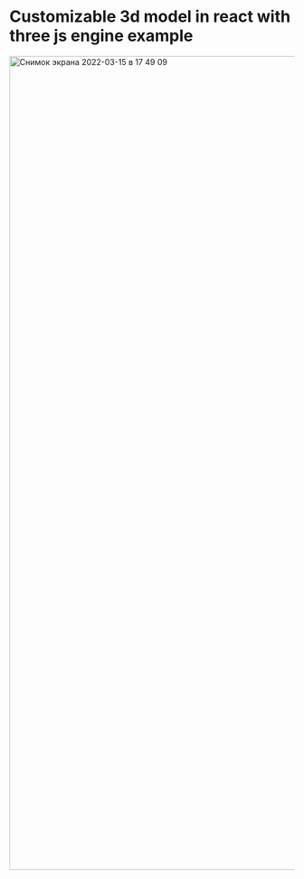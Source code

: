 # Customizable 3d model in react with three js engine example

<img width="1440" alt="Снимок экрана 2022-03-15 в 17 49 09" src="https://user-images.githubusercontent.com/60893275/158404533-1824e35e-1149-46fe-b443-4e5d36f62f63.png">

